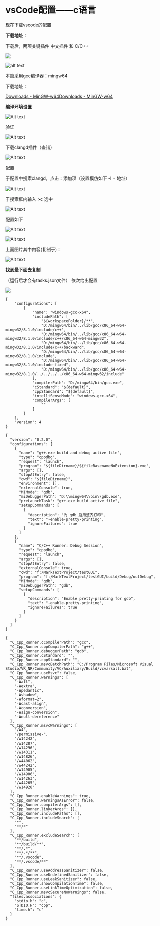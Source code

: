 # vsCode配置——c语言

现在下载vscode的配置

**下载地址**：

下载后，两项关键插件 中文插件 和 C/C++

![](F:\MarktextPhoto\1d56f55dfa2b6bda3dfdfc9b7ba0d8fa4a707ff1.png)

![alt text](F:\MarktextPhoto\6086af215cab400eb2a97c356e7fff02a0c1b65c.png)

本篇采用gcc编译器：mingw64

下载地址：

[Downloads - MinGW-w64](https://www.mingw-w64.org/downloads/)[Downloads - MinGW-w64](https://www.mingw-w64.org/downloads/)

**编译环境设置**

![Alt text](F:\MarktextPhoto\f8b0a2f0e12dbf30f54c65177ac18c7e5ee82180.png)

验证

![Alt text](F:\MarktextPhoto\9fc635831a657cfe8c9fd7b4d33655127899b81c.png)

下载clangd插件（查错）

![Alt text](F:\MarktextPhoto\23fde8c3299bb7ebe4cfe55d41700773201e489d.png)

配置

于配置中搜索clangd，点击：添加项（设置模仿如下 -I + 地址）

![Alt text](F:\MarktextPhoto\a83c465a38f210dd1532b7ec8e43f2baa6fea3a2.png)

于搜索框内输入 >c 选中

![Alt text](F:\MarktextPhoto\7c9d6fa4e980224a105222239cb48156d0cc3637.png)

配置如下

![Alt text](F:\MarktextPhoto\deb3bf12cf5cb57de504c3bbc93f0ad0cce07a8e.png)

![Alt text](F:\MarktextPhoto\83448051d25abadcfbfc2ee2914d485074c6e971.png)

上面图片其中内容(复制于)：

![Alt text](F:\MarktextPhoto\2e4110b8ae74b6645b87170694e0d1007a422a10.png)

**找到最下面去复制**

（运行后才会有tasks.json文件） 依次给出配置

![](F:\MarktextPhoto\2024-08-19-17-55-18-image.png)

```
{
    "configurations": [
        {
            "name": "windows-gcc-x64",
            "includePath": [
                "${workspaceFolder}/**",
                "D:/mingw64/bin/../lib/gcc/x86_64-w64-mingw32/8.1.0/include/c++",
                "D:/mingw64/bin/../lib/gcc/x86_64-w64-mingw32/8.1.0/include/c++/x86_64-w64-mingw32",
                "D:/mingw64/bin/../lib/gcc/x86_64-w64-mingw32/8.1.0/include/c++/backward",
                "D:/mingw64/bin/../lib/gcc/x86_64-w64-mingw32/8.1.0/include",
                "D:/mingw64/bin/../lib/gcc/x86_64-w64-mingw32/8.1.0/include-fixed",
                "D:/mingw64/bin/../lib/gcc/x86_64-w64-mingw32/8.1.0/../../../../x86_64-w64-mingw32/include"
            ],
            "compilerPath": "D:/mingw64/bin/gcc.exe",
            "cStandard": "${default}",
            "cppStandard": "${default}",
            "intelliSenseMode": "windows-gcc-x64",
            "compilerArgs": [
                ""
            ]
        }
    ],
    "version": 4
}
```

```
{
  "version": "0.2.0",
  "configurations": [
    {
      "name": "g++.exe build and debug active file",
      "type": "cppdbg",
      "request": "launch",
      "program": "${fileDirname}/${fileBasenameNoExtension}.exe",
      "args": [],
      "stopAtEntry": false,
      "cwd": "${fileDirname}",
      "environment": [],
      "externalConsole": true,
      "MIMode": "gdb",
      "miDebuggerPath": "D:\\mingw64\\bin\\gdb.exe",
      "preLaunchTask": "g++.exe build active file",
      "setupCommands": [
        {
          "description": "为 gdb 启用整齐打印",
          "text": "-enable-pretty-printing",
          "ignoreFailures": true
        }
      ]
    },
    {
      "name": "C/C++ Runner: Debug Session",
      "type": "cppdbg",
      "request": "launch",
      "args": [],
      "stopAtEntry": false,
      "externalConsole": true,
      "cwd": "f:/MarkTextProject/testGUI",
      "program": "f:/MarkTextProject/testGUI/build/Debug/outDebug",
      "MIMode": "gdb",
      "miDebuggerPath": "gdb",
      "setupCommands": [
        {
          "description": "Enable pretty-printing for gdb",
          "text": "-enable-pretty-printing",
          "ignoreFailures": true
        }
      ]
    }
  ]
}
```

```
{
  "C_Cpp_Runner.cCompilerPath": "gcc",
  "C_Cpp_Runner.cppCompilerPath": "g++",
  "C_Cpp_Runner.debuggerPath": "gdb",
  "C_Cpp_Runner.cStandard": "",
  "C_Cpp_Runner.cppStandard": "",
  "C_Cpp_Runner.msvcBatchPath": "C:/Program Files/Microsoft Visual Studio/VR_NR/Community/VC/Auxiliary/Build/vcvarsall.bat",
  "C_Cpp_Runner.useMsvc": false,
  "C_Cpp_Runner.warnings": [
    "-Wall",
    "-Wextra",
    "-Wpedantic",
    "-Wshadow",
    "-Wformat=2",
    "-Wcast-align",
    "-Wconversion",
    "-Wsign-conversion",
    "-Wnull-dereference"
  ],
  "C_Cpp_Runner.msvcWarnings": [
    "/W4",
    "/permissive-",
    "/w14242",
    "/w14287",
    "/w14296",
    "/w14311",
    "/w14826",
    "/w44062",
    "/w44242",
    "/w14905",
    "/w14906",
    "/w14263",
    "/w44265",
    "/w14928"
  ],
  "C_Cpp_Runner.enableWarnings": true,
  "C_Cpp_Runner.warningsAsError": false,
  "C_Cpp_Runner.compilerArgs": [],
  "C_Cpp_Runner.linkerArgs": [],
  "C_Cpp_Runner.includePaths": [],
  "C_Cpp_Runner.includeSearch": [
    "*",
    "**/*"
  ],
  "C_Cpp_Runner.excludeSearch": [
    "**/build",
    "**/build/**",
    "**/.*",
    "**/.*/**",
    "**/.vscode",
    "**/.vscode/**"
  ],
  "C_Cpp_Runner.useAddressSanitizer": false,
  "C_Cpp_Runner.useUndefinedSanitizer": false,
  "C_Cpp_Runner.useLeakSanitizer": false,
  "C_Cpp_Runner.showCompilationTime": false,
  "C_Cpp_Runner.useLinkTimeOptimization": false,
  "C_Cpp_Runner.msvcSecureNoWarnings": false,
  "files.associations": {
    "stdio.h": "c",
    "STDIO.H": "cpp",
    "time.h": "c"
  }
}
```

```

```
